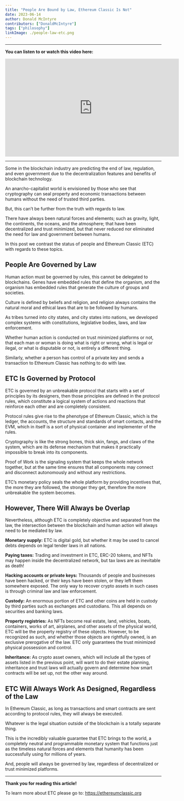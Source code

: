 ```yaml
---
title: "People Are Bound by Law, Ethereum Classic Is Not"
date: 2023-06-14
author: Donald McIntyre
contributors: ["DonaldMcIntyre"]
tags: ["philosophy"]
linkImage: ./people-law-etc.png
---
```


---
**You can listen to or watch this video here:**

<iframe width="560" height="315" src="https://www.youtube.com/embed/BkPt6lzKAVU" title="YouTube video player" frameborder="0" allow="accelerometer; autoplay; clipboard-write; encrypted-media; gyroscope; picture-in-picture; web-share" allowfullscreen></iframe>

---

Some in the blockchain industry are predicting the end of law, regulation, and even government due to the decentralization features and benefits of blockchain technology.

An anarcho-capitalist world is envisioned by those who see that cryptography can seal property and economic transactions between humans without the need of trusted third parties.

But, this can’t be further from the truth with regards to law.

There have always been natural forces and elements; such as gravity, light, the continents, the oceans, and the atmosphere; that have been decentralized and trust minimized, but that never reduced nor eliminated the need for law and government between humans.

In this post we contrast the status of people and Ethereum Classic (ETC) with regards to these topics.

## People Are Governed by Law

Human action must be governed by rules, this cannot be delegated to blockchains. Genes have embedded rules that define the organism, and the organism has embedded rules that generate the culture of groups and societies.

Culture is defined by beliefs and religion, and religion always contains the natural moral and ethical laws that are to be followed by humans.
 
As tribes turned into city states, and city states into nations, we developed complex systems with constitutions, legislative bodies, laws, and law enforcement.

Whether human action is conducted on trust minimized platforms or not, that each man or woman is doing what is right or wrong, what is legal or ilegal, or what is disputable or not, is entirely a different thing.

Similarly, whether a person has control of a private key and sends a transaction to Ethereum Classic has nothing to do with law.

## ETC Is Governed by Protocol

ETC is governed by an unbreakable protocol that starts with a set of principles by its designers, then those principles are defined in the protocol rules, which constitute a logical system of actions and reactions that reinforce each other and are completely consistent.

Protocol rules give rise to the phenotype of Ethereum Classic, which is the ledger, the accounts, the structure and standards of smart contacts, and the EVM, which in itself is a sort of physical container and implementer of the rules.

Cryptography is like the strong bones, thick skin, fangs, and claws of the system, which are its defense mechanism that makes it practically impossible to break into its components.
 
Proof of Work is the signaling system that keeps the whole network together, but at the same time ensures that all components may connect and disconnect autonomously and without any restrictions.

ETC’s monetary policy seals the whole platform by providing incentives that, the more they are followed, the stronger they get, therefore the more unbreakable the system becomes.

## However, There Will Always be Overlap

Nevertheless, although ETC is completely objective and separated from the law, the intersection between the blockchain and human action will always need to be mediated by law.

**Monetary supply:** ETC is digital gold, but whether it may be used to cancel debts depends on legal tender laws in all nations.

**Paying taxes:** Trading and investment in ETC, ERC-20 tokens, and NFTs may happen inside the decentralized network, but tax laws are as inevitable as death!

**Hacking accounts or private keys:** Thousands of people and businesses have been hacked, or their keys have been stolen, or they left them somewhere exposed. The only way to recover crypto assets in such cases is through criminal law and law enforcement.

**Custody:** An enormous portion of ETC and other coins are held in custody by third parties such as exchanges and custodians. This all depends on securities and banking laws.

**Property registries:** As NFTs become real estate, land, vehicles, boats, containers, works of art, airplanes, and other assets of the physical world, ETC will be the property registry of these objects. However, to be recognized as such, and whether those objects are rightfully owned, is an exclusive prerogative of the law. ETC only guarantees the trust minimized physical possession and control.

**Inheritance:** As crypto asset owners, which will include all the types of assets listed in the previous point, will want to do their estate planning, inheritance and trust laws will actually govern and determine how smart contracts will be set up, not the other way around.

## ETC Will Always Work As Designed, Regardless of the Law

In Ethereum Classic, as long as transactions and smart contracts are sent according to protocol rules, they will always be executed. 

Whatever is the legal situation outside of the blockchain is a totally separate thing.

This is the incredibly valuable guarantee that ETC brings to the world, a completely neutral and programmable monetary system that functions just as the timeless natural forces and elements that humanity has been successfully using for millions of years.

And, people will always be governed by law, regardless of decentralized or trust minimized platforms.

---

**Thank you for reading this article!**

To learn more about ETC please go to: https://ethereumclassic.org
